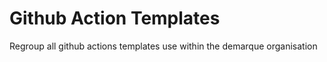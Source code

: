 # Github Action Templates
Regroup all github actions templates use within the demarque organisation
